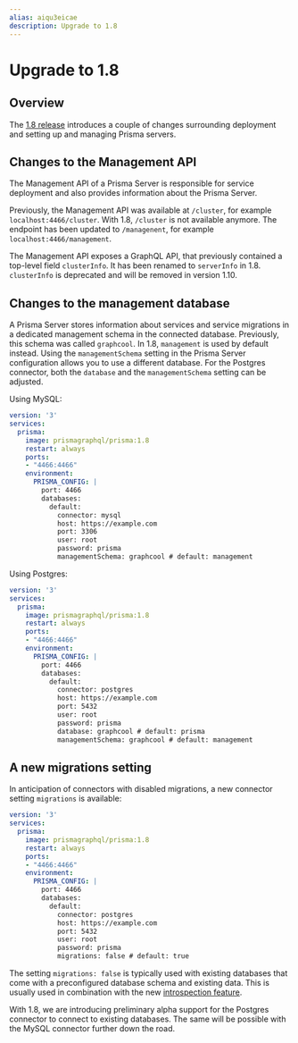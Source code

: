 ```yaml
---
alias: aiqu3eicae
description: Upgrade to 1.8
---
```


# Upgrade to 1.8

## Overview

The [1.8 release](https://github.com/graphcool/prisma/releases/tag/1.8.0) introduces a couple of changes surrounding deployment and setting up and managing Prisma servers.

## Changes to the Management API

The Management API of a Prisma Server is responsible for service deployment and also provides information about the Prisma Server.

Previously, the Management API was available at `/cluster`, for example `localhost:4466/cluster`.
With 1.8, `/cluster` is not available anymore. The endpoint has been updated to `/managenent`, for example `localhost:4466/management`.

The Management API exposes a GraphQL API, that previously contained a top-level field `clusterInfo`. It has been renamed to `serverInfo` in 1.8. `clusterInfo` is deprecated and will be removed in version 1.10.

## Changes to the management database

A Prisma Server stores information about services and service migrations in a dedicated management schema in the connected database. Previously, this schema was called `graphcool`. In 1.8, `management` is used by default instead. Using the `managementSchema` setting in the Prisma Server configuration allows you to use a different database. For the Postgres connector, both the `database` and the `managementSchema` setting can be adjusted.

Using MySQL:

```yml
version: '3'
services:
  prisma:
    image: prismagraphql/prisma:1.8
    restart: always
    ports:
    - "4466:4466"
    environment:
      PRISMA_CONFIG: |
        port: 4466
        databases:
          default:
            connector: mysql
            host: https://example.com
            port: 3306
            user: root
            password: prisma
            managementSchema: graphcool # default: management
```

Using Postgres:

```yml
version: '3'
services:
  prisma:
    image: prismagraphql/prisma:1.8
    restart: always
    ports:
    - "4466:4466"
    environment:
      PRISMA_CONFIG: |
        port: 4466
        databases:
          default:
            connector: postgres
            host: https://example.com
            port: 5432
            user: root
            password: prisma
            database: graphcool # default: prisma
            managementSchema: graphcool # default: management
```

## A new migrations setting

In anticipation of connectors with disabled migrations, a new connector setting `migrations` is available:


```yml
version: '3'
services:
  prisma:
    image: prismagraphql/prisma:1.8
    restart: always
    ports:
    - "4466:4466"
    environment:
      PRISMA_CONFIG: |
        port: 4466
        databases:
          default:
            connector: postgres
            host: https://example.com
            port: 5432
            user: root
            password: prisma
            migrations: false # default: true
```

The setting `migrations: false` is typically used with existing databases that come with a preconfigured database schema and existing data.
This is usually used in combination with the new [introspection feature](!alias-aeb6diethe).

With 1.8, we are introducing preliminary alpha support for the Postgres connector to connect to existing databases. The same will be possible with the MySQL connector further down the road.
